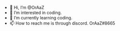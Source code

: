- 👋 Hi, I’m @OrAaZ
- 👀 I’m interested in coding.
- 🌱 I’m currently learning coding.
- 📫 How to reach me is through discord. OrAaZ#8665
